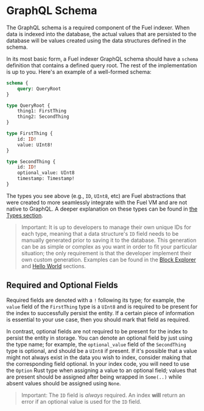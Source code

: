# GraphQL Schema

The GraphQL schema is a required component of the Fuel indexer. When data is indexed into the database, the actual values that are persisted to the database will be values created using the data structures defined in the schema.

In its most basic form, a Fuel indexer GraphQL schema should have a `schema` definition that contains a defined query root. The rest of the implementation is up to you. Here's an example of a well-formed schema:

```graphql
schema {
    query: QueryRoot
}

type QueryRoot {
    thing1: FirstThing
    thing2: SecondThing
}

type FirstThing {
    id: ID!
    value: UInt8!
}

type SecondThing {
    id: ID!
    optional_value: UInt8
    timestamp: Timestamp!
}
```

The types you see above (e.g., `ID`, `UInt8`, etc) are Fuel abstractions that were created to more seamlessly integrate with the Fuel VM and are not native to GraphQL. A deeper explanation on these
types can be found in [the Types section](../../data-types/types.md).

> Important: It is up to developers to manage their own unique IDs for each type, meaning that a data structure's `ID` field needs to be manually generated prior to saving it to the database. This generation can be as simple or complex as you want in order to fit your particular situation; the only requirement is that the developer implement their own custom generation. Examples can be found in the [Block Explorer](../../../examples/block-explorer.md) and [Hello World](../../../examples/hello-world.md) sections.

## Required and Optional Fields

Required fields are denoted with a `!` following its type; for example, the `value` field of the `FirstThing` type is a `UInt8` and is required to be present for the index to successfully persist the entity. If a certain piece of information is essential to your use case, then you should mark that field as required.

In contrast, optional fields are not required to be present for the index to persist the entity in storage. You can denote an optional field by just using the type name; for example, the `optional_value` field of the `SecondThing` type is optional, and should be a `UInt8` if present. If it's possible that a value might not always exist in the data you wish to index, consider making that the corresponding field optional. In your index code, you will need to use the `Option` Rust type when assigning a value to an optional field; values that are present should be assigned after being wrapped in `Some(..)` while absent values should be assigned using `None`.

> Important: The `ID` field is _always_ required. An index **will** return an error if an optional value is used for the `ID` field.

